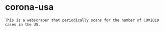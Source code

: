 # corona-usa
    This is a webscraper that periodically scans for the number of COVID19 cases in the US.
